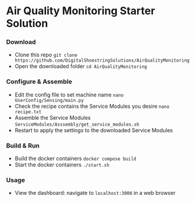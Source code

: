 # Air Quality Monitoring Starter Solution

### Download
- Clone this repo `git clone https://github.com/DigitalShoestringSolutions/AirQualityMonitoring`
- Open the downloaded folder `cd AirQualityMonitoring`

### Configure & Assemble
- Edit the config file to set machine name `nano UserConfig/Sensing/main.py`
- Check the recipe contains the Service Modules you desire `nano recipe.txt`
- Assemble the Service Modules `ServiceModules/Asssembly/get_service_modules.sh`
- Restart to apply the settings to the downloaded Service Modules

### Build & Run
- Build the docker containers `docker compose build`
- Start the docker containers `./start.sh`

### Usage
- View the dashboard: navigate to `localhost:3000` in a web browser